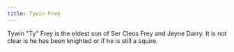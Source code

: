 ```yaml
---
title: Tywin Frey
---
```


Tywin "Ty" Frey is the eldest son of Ser Cleos Frey and Jeyne Darry. It is not clear is he has been knighted or if he is still a squire. 


